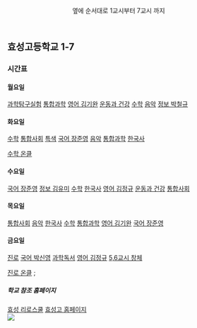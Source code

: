 <html>
   <head>
      <header>옆에 순서대로 1교시부터 7교시 까지</header>
   </head>
   <body>
      <h2>효성고등학교 1-7</h2>
      <h3>시간표</h3>
      <h4>월요일</h4>
      <a href = "https://zoom.us/j/6860189588?pwd=WnBhM3k4ZzB4Z0I0N0hCWlZQSVcrUT09">과학탐구실험</a><!--과학탐구실험 줌 수업-->
      <a href = "https://us02web.zoom.us/j/972803917?pwd=enVxTGsvZmhDYlpKVExKcjhVaytGdz09">통합과학</a><!--통합과학 줌 수업-->
      <a href = "https://us02web.zoom.us/j/7317018056?pwd=KytteHdEV29CVzMxU0dYTUpTamlYdz09 ">영어 김기완</a><!--영어(김기완 쌤) 줌 수업-->
      <a href = "https://us04web.zoom.us/j/6092519507?pwd=dVdaRmZKZUppbE5KTUxuejZvaHBJQT09">운동과 건강</a><!--운동과 건강 줌 수업-->
      <a href = "https://us02web.zoom.us/j/9580229065?pwd=WW9zNnZpVGsxNVNiTlMxN0hUUHlmQT09">수학</a><!--수학 줌 수업-->
      <a href = "https://us02web.zoom.us/j/9683140851?pwd=ZlBMdFpmTlZBNW05UjNyZVczYythdz09">음악</a><!--음악 줌 수업-->
      <a href = "https://zoom.us/j/5352590312?pwd=YVNHRms1UUF0cmZnZGxTNnhnR2paUT09">정보 박철규</a><!--정보(박철규 쌤) 줌 수업-->
      <h4>화요일</h4>
      <a href = "https://us02web.zoom.us/j/9580229065?pwd=WW9zNnZpVGsxNVNiTlMxN0hUUHlmQT09">수학</a><!--수학 줌 수업-->
      <a href = "https://zoom.us/j/4716194881?pwd=WnFJamNKZTVqNXBrbTB6TGlhRWNHUT09">통합사회</a><!--통합사회 줌 수업-->
      <a href = "https://hoc36.ebssw.kr/specialcolor1/hmpg/hmpgAlctcrListView.do?menuSn=384941">특색</a><!--특색 수업-->
      <a href = "https://us02web.zoom.us/j/3309633175?pwd=ajh5STV4NlNHemNDTjhWbms2SXFqdz09">국어 장준영</a><!--국어(장준영 쌤) 줌 수업-->
      <a href = "https://us02web.zoom.us/j/9683140851?pwd=ZlBMdFpmTlZBNW05UjNyZVczYythdz09">음악</a><!--음악 줌 수업-->
      <a href = "https://us02web.zoom.us/j/972803917?pwd=enVxTGsvZmhDYlpKVExKcjhVaytGdz09">통합과학</a><!--통합과학 줌 수업-->
      <a href = "https://us02web.zoom.us/j/2295238663?pwd=WmNIUElNSWRXRUxnZmFqZFF5cVdPZz09">한국사</a><!--한국사 줌 수업-->
      <p><a href = "https://hoc36.ebssw.kr/hsmath6240/hmpg/hmpgAlctcrListView.do?menuSn=368116">수학 온클</a><!--수학 온클--> 
      <h4>수요일</h4>
      <a href = "https://us02web.zoom.us/j/3309633175?pwd=ajh5STV4NlNHemNDTjhWbms2SXFqdz09">국어 장준영</a><!--국어(장준영 쌤) 줌 수업-->
      <a href = "https://us02web.zoom.us/j/4569059741?pwd=a3Bvc3NXRS80ajMzN2VMajZVUHpPZz09">정보 김유미</a><!--정보(김유미 쌤) 줌 수업-->
      <a href = "https://us02web.zoom.us/j/9580229065?pwd=WW9zNnZpVGsxNVNiTlMxN0hUUHlmQT09">수학</a><!--수학 줌 수업-->
      <a href = "https://us02web.zoom.us/j/2295238663?pwd=WmNIUElNSWRXRUxnZmFqZFF5cVdPZz09">한국사</a><!--한국사 줌 수업-->
      <a href = "https://us02web.zoom.us/j/2978909392?pwd=NkFUNEVOemdmdUF6MktsOElVZmltUT09">영어 김정규</a><!--영어(김정규 쌤) 줌 수업-->
      <a href = "https://us04web.zoom.us/j/6092519507?pwd=dVdaRmZKZUppbE5KTUxuejZvaHBJQT09">운동과 건강</a><!--운동과 건강 줌 수업-->
      <a href = "https://zoom.us/j/4716194881?pwd=WnFJamNKZTVqNXBrbTB6TGlhRWNHUT09">통합사회</a><!--통합사회 줌 수업-->
      <h4>목요일</h4>
      <a href = "https://zoom.us/j/4716194881?pwd=WnFJamNKZTVqNXBrbTB6TGlhRWNHUT09">통합사회</a><!--통합사회 줌 수업-->
      <a href = "https://us02web.zoom.us/j/9683140851?pwd=ZlBMdFpmTlZBNW05UjNyZVczYythdz09">음악</a><!--음악 줌 수업-->
      <a href = "https://us02web.zoom.us/j/2295238663?pwd=WmNIUElNSWRXRUxnZmFqZFF5cVdPZz09">한국사</a><!--한국사 줌 수업-->
      <a href = "https://us02web.zoom.us/j/9580229065?pwd=WW9zNnZpVGsxNVNiTlMxN0hUUHlmQT09">수학</a><!--수학 줌 수업-->
      <a href = "https://us02web.zoom.us/j/972803917?pwd=enVxTGsvZmhDYlpKVExKcjhVaytGdz09">통합과학</a><!--통합과학 줌 수업-->
      <a href = "https://us02web.zoom.us/j/7317018056?pwd=KytteHdEV29CVzMxU0dYTUpTamlYdz09 ">영어 김기완</a><!--영어(김기완 쌤) 줌 수업-->
      <a href = "https://us02web.zoom.us/j/3309633175?pwd=ajh5STV4NlNHemNDTjhWbms2SXFqdz09">국어 장준영</a><!--국어(장준영 쌤) 줌 수업-->
      <h4>금요일</h4>
      <a href = "https://us02web.zoom.us/j/9580229065?pwd=WW9zNnZpVGsxNVNiTlMxN0hUUHlmQT09">진로</a><!--진로 줌 수업-->
      <a href = "https://zoom.us/j/6117180017?pwd=QTJnNUF3SytDU0RVL1hrRCtqMzVGdz09">국어 박신영</a><!--국어(박신영 쌤) 줌 수업-->
      <a href = "https://zoom.us/j/6860189588?pwd=WnBhM3k4ZzB4Z0I0N0hCWlZQSVcrUT09">과학독서</a><!--과학독서 줌 수업-->
      <a href = "https://us02web.zoom.us/j/2978909392?pwd=NkFUNEVOemdmdUF6MktsOElVZmltUT09">영어 김정규</a><!--영어(김정규 쌤) 줌 수업-->
      <a href = "https://hoc36.ebssw.kr/hsca1/hmpg/hmpgAlctcrListView.do?menuSn=383002">5,6교시 창체</a><!--창체 수업-->   
      <p><a href = "https://hoc36.ebssw.kr/career1953/hmpg/hmpgAlctcrListView.do?menuSn=382817">진로 온클</a><!--진로 온클-->  
         ;
      <h5>학교 참조 홈페이지</h5>
         <a href = "https://hyosung.riroschool.kr/">효성 리로스쿨</a><!--효성고 리로스쿨-->
         <a href = "https://hyosung.hs.kr/">효성고 홈페이지</a><!--효성고-->
      <br>
         <image src="https://user-images.githubusercontent.com/71313210/93281527-3b34d880-f807-11ea-9bfa-29c80de4d8c2.png",width="200">
      

